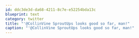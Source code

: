 ```yaml
---
id: ddc3de3d-da68-4211-8c7e-e52254bda13c
blueprint: text
category: twitter
title: "'@CollinVine SproutUps looks good so far, man!"
caption: "'@CollinVine SproutUps looks good so far, man!"
---
```


